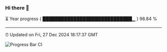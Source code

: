 ### Hi there 👋

⏳ Year progress { █████████████████████████████▁ } 98.84 %

---

⏰ Updated on Fri, 27 Dec 2024 18:17:37 GMT

![Progress Bar CI](https://github.com/liununu/liununu/workflows/Progress%20Bar%20CI/badge.svg)
